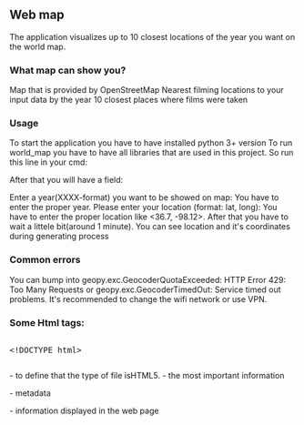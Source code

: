 <h2>Web map</h2>

The application visualizes up to 10 closest locations of the year you want on the world map.

<h3>What map can show you?</h3>

Map that is provided by OpenStreetMap
Nearest filming locations to your input data by the year
10 closest places where films were taken

<h3>Usage</h3>

To start the application you have to have installed python 3+ version
To run world_map you have to have all libraries that are used in this project. So run this line in your cmd:


<italc>After that you will have a field:</italic>

Enter a year(XXXX-format) you want to be showed on map:
You have to enter the proper year.
Please enter your location (format: lat, long):
You have to enter the proper location like <36.7, -98.12>. After that you have to wait a littele bit(around 1 minute).
You can see location and it's coordinates during generating process

<h3>Common errors</h3>

You can bump into geopy.exc.GeocoderQuotaExceeded: HTTP Error 429: Too Many Requests or geopy.exc.GeocoderTimedOut: Service timed out problems.
It's recommended to change the wifi network or use VPN.

<h3>Some Html tags:</h3>

<pre><xmp><!DOCTYPE html></xmp></pre> - to define that the type of file isHTML5.

<head> - the most important information

<meta> - metadata

<body> - information displayed in the web page

<script> - use scripts like JS inside the HTML file

<link> - connect CSS to the HTML file

<style> - write CSS code inside HTML file

<a> - link to the site

<pre><xmp><h1></xmp></pre> - choose size of the text(from h1 to h6 - bigger/smaller)

<div> -block of items. Easy grouping

Let's sum up
The program shows us a map with the nearest locations where the films of the chosen year were filmed.

I dont know if this web map will be usefull for you. But you can try it. 
